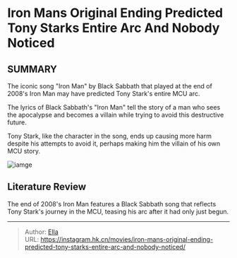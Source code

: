 # Iron Mans Original Ending Predicted Tony Starks Entire Arc And Nobody Noticed


## SUMMARY 


 

The iconic song &#34;Iron Man&#34; by Black Sabbath that played at the end of 2008&#39;s Iron Man may have predicted Tony Stark&#39;s entire MCU arc.


The lyrics of Black Sabbath&#39;s &#34;Iron Man&#34; tell the story of a man who sees the apocalypse and becomes a villain while trying to avoid this destructive future.


Tony Stark, like the character in the song, ends up causing more harm despite his attempts to avoid it, perhaps making him the villain of his own MCU story.
            


![iamge](https://static1.srcdn.com/wordpress/wp-content/uploads/2023/12/robert-downey-jr-s-tony-stark-in-iron-man-3-and-avengers-endgame.jpg)

## Literature Review
The end of 2008&#39;s Iron Man features a Black Sabbath song that reflects Tony Stark&#39;s journey in the MCU, teasing his arc after it had only just begun.




---

> Author: [Ella](https://instagram.hk.cn/)  
> URL: https://instagram.hk.cn/movies/iron-mans-original-ending-predicted-tony-starks-entire-arc-and-nobody-noticed/  


